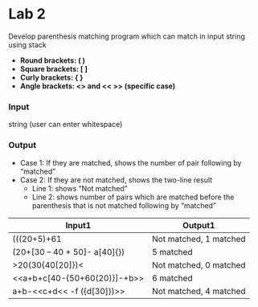 # Lab 2
Develop parenthesis matching program which can match in input
string using stack

- **Round brackets: ( )**
- **Square brackets: [ ]**
- **Curly brackets: { }**
- **Angle brackets: <> and << >> (specific case)**


### **Input** 
string (user can enter whitespace)

### **Output**
- Case 1: If they are matched, shows the number of pair following by “matched”
- Case 2: If they are not matched, shows the two-line result
    - Line 1: shows “Not matched”
    - Line 2: shows number of pairs which are matched before the parenthesis that is not
matched following by “matched”

| Input1 | Output1 |
|-|-|
|(((20+5)+61|Not matched, 1 matched|
|(20+[30 – 40<int> + 50]- a[40]{}) | 5 matched |
|>20(30{40[20]})< | Not matched, 0 matched
|<<a+<int>b+c[40-{50+60(20)}]-<int>+b>> | 6 matched |
|a+b-<<c+d<< -f ({d[30]})>> | Not matched, 4 matched